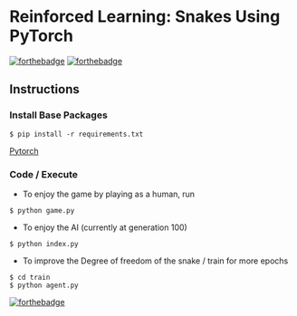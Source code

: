 # Reinforced Learning: Snakes Using PyTorch
[![forthebadge](https://forthebadge.com/images/badges/built-with-swag.svg)](https://github.com/theja-vanka)
[![forthebadge](https://forthebadge.com/images/badges/check-it-out.svg)](https://github.com/theja-vanka/pygame-snakes)

## Instructions
### Install Base Packages

```
$ pip install -r requirements.txt
```
[Pytorch](https://pytorch.org/get-started/locally/)

### Code / Execute

* To enjoy the game by playing as a human, run
```
$ python game.py
```
* To enjoy the AI (currently at generation 100)
```
$ python index.py
```

* To improve the Degree of freedom of the snake / train for more epochs
```
$ cd train
$ python agent.py
```


[![forthebadge](https://forthebadge.com/images/badges/contains-17-coffee-cups.svg)](https://pytorch.org/)